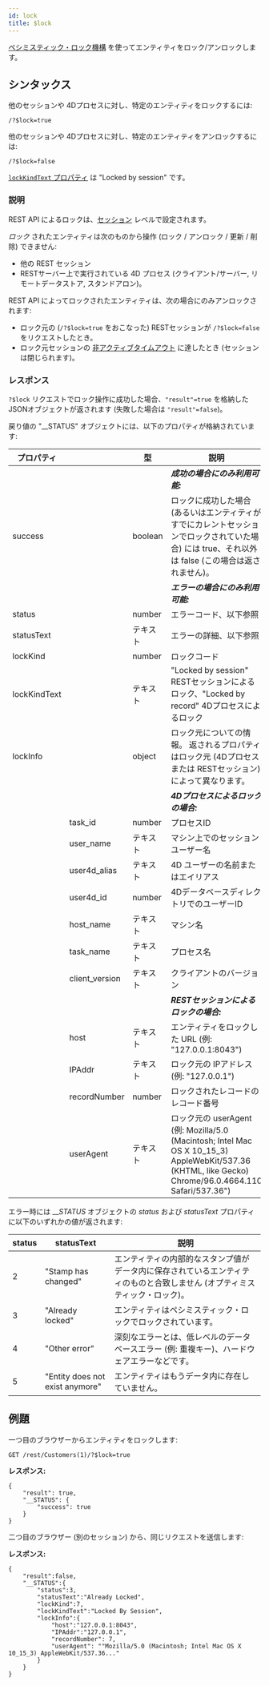 ```yaml
---
id: lock
title: $lock
---
```


[ペシミスティック・ロック機構](../ORDA/entities.md#ペシミスティック・ロック) を使ってエンティティをロック/アンロックします。

## シンタックス

他のセッションや 4Dプロセスに対し、特定のエンティティをロックするには:

```
/?$lock=true
```

他のセッションや 4Dプロセスに対し、特定のエンティティをアンロックするには:

```
/?$lock=false
```

[`lockKindText` プロパティ](../API/EntityClass.md#lock) は "Locked by session" です。

### 説明

REST API によるロックは、[セッション](authUsers.md#セッションの開始) レベルで設定されます。

_ロック_ されたエンティティは次のものから操作 (ロック / アンロック / 更新 / 削除) できません:

- 他の REST セッション
- RESTサーバー上で実行されている 4D プロセス (クライアント/サーバー, リモートデータストア, スタンドアロン)。

REST API によってロックされたエンティティは、次の場合にのみアンロックされます:

- ロック元の (`/?$lock=true` をおこなった) RESTセッションが `/?$lock=false` をリクエストしたとき。
- ロック元セッションの [非アクティブタイムアウト]($directory.md) に達したとき (セッションは閉じられます)。

### レスポンス

`?$lock` リクエストでロック操作に成功した場合、`"result"=true` を格納した JSONオブジェクトが返されます (失敗した場合は `"result"=false`)。

戻り値の "__STATUS" オブジェクトには、以下のプロパティが格納されています:

| プロパティ        |                                     | 型       | 説明                                                                                                                                                                                                                                                                                                                                                                 |
| ------------ | ----------------------------------- | ------- | ------------------------------------------------------------------------------------------------------------------------------------------------------------------------------------------------------------------------------------------------------------------------------------------------------------------------------------------------------------------ |
|              |                                     |         | _**成功の場合にのみ利用可能:**_                                                                                                                                                                                                                                                                                                                                |
| success      |                                     | boolean | ロックに成功した場合 (あるいはエンティティがすでにカレントセッションでロックされていた場合) には true、それ以外は false (この場合は返されません)。                                                                                                                                                                                                                                           |
|              |                                     |         | _**エラーの場合にのみ利用可能:**_                                                                                                                                                                                                                                                                                                                               |
| status       |                                     | number  | エラーコード、以下参照                                                                                                                                                                                                                                                                                                                                                        |
| statusText   |                                     | テキスト    | エラーの詳細、以下参照                                                                                                                                                                                                                                                                                                                                                        |
| lockKind     |                                     | number  | ロックコード                                                                                                                                                                                                                                                                                                                                                             |
| lockKindText |                                     | テキスト    | "Locked by session" RESTセッションによるロック、"Locked by record" 4Dプロセスによるロック                                                                                                                                                                                                                                                                                                |
| lockInfo     |                                     | object  | ロック元についての情報。 返されるプロパティはロック元 (4Dプロセスまたは RESTセッション) によって異なります。                                                                                                                                                                                                                                                                                    |
|              |                                     |         | _**4Dプロセスによるロックの場合:**_                                                                                                                                                                                                                                                                                                                             |
|              | task_id        | number  | プロセスID                                                                                                                                                                                                                                                                                                                                                             |
|              | user_name      | テキスト    | マシン上でのセッションユーザー名                                                                                                                                                                                                                                                                                                                                                   |
|              | user4d_alias   | テキスト    | 4D ユーザーの名前またはエイリアス                                                                                                                                                                                                                                                                                                                                                 |
|              | user4d_id      | number  | 4DデータベースディレクトリでのユーザーID                                                                                                                                                                                                                                                                                                                                             |
|              | host_name      | テキスト    | マシン名                                                                                                                                                                                                                                                                                                                                                               |
|              | task_name      | テキスト    | プロセス名                                                                                                                                                                                                                                                                                                                                                              |
|              | client_version | テキスト    | クライアントのバージョン                                                                                                                                                                                                                                                                                                                                                       |
|              |                                     |         | _**RESTセッションによるロックの場合:**_                                                                                                                                                                                                                                                                                                                          |
|              | host                                | テキスト    | エンティティをロックした URL (例: "127.0.0.1:8043")                                                                                                                                                                                                                          |
|              | IPAddr                              | テキスト    | ロック元の IPアドレス (例: "127.0.0.1")                                                                                                                                                                                                                                                   |
|              | recordNumber                        | number  | ロックされたレコードのレコード番号                                                                                                                                                                                                                                                                                                                                                  |
|              | userAgent                           | テキスト    | ロック元の userAgent (例: Mozilla/5.0 (Macintosh; Intel Mac OS X 10_15_3) AppleWebKit/537.36 (KHTML, like Gecko) Chrome/96.0.4664.110 Safari/537.36") |

エラー時には ___STATUS_ オブジェクトの _status_ および _statusText_ プロパティに以下のいずれかの値が返されます:

| status | statusText                      | 説明                                                                                  |
| ------ | ------------------------------- | ----------------------------------------------------------------------------------- |
| 2      | "Stamp has changed"             | エンティティの内部的なスタンプ値がデータ内に保存されているエンティティのものと合致しません (オプティミスティック・ロック)。  |
| 3      | "Already locked"                | エンティティはペシミスティック・ロックでロックされています。                                                      |
| 4      | "Other error"                   | 深刻なエラーとは、低レベルのデータベースエラー (例: 重複キー)、ハードウェアエラーなどです。 |
| 5      | "Entity does not exist anymore" | エンティティはもうデータ内に存在していません。                                                             |

## 例題

一つ目のブラウザーからエンティティをロックします:

```
GET /rest/Customers(1)/?$lock=true
```

**レスポンス:**

```
{
	"result": true,
	"__STATUS": {
		"success": true
	}
}
```

二つ目のブラウザー (別のセッション) から、同じリクエストを送信します:

**レスポンス:**

```
{
	"result":false,
	"__STATUS":{
		"status":3,
		"statusText":"Already Locked",
		"lockKind":7,
		"lockKindText":"Locked By Session",
		"lockInfo":{
			"host":"127.0.0.1:8043",
			"IPAddr":"127.0.0.1",
			"recordNumber": 7,
			"userAgent": ""Mozilla/5.0 (Macintosh; Intel Mac OS X 10_15_3) AppleWebKit/537.36..."
		}
	}
}
```

